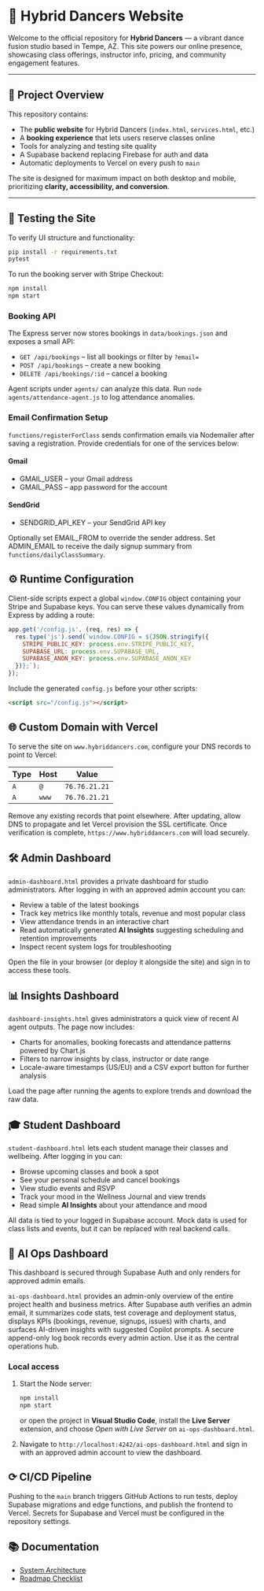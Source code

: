 # 🌟 Hybrid Dancers Website

Welcome to the official repository for **Hybrid Dancers** — a vibrant dance fusion studio based in Tempe, AZ. This site powers our online presence, showcasing class offerings, instructor info, pricing, and community engagement features.

---

## 🚀 Project Overview

This repository contains:

- The **public website** for Hybrid Dancers (`index.html`, `services.html`, etc.)
- A **booking experience** that lets users reserve classes online
- Tools for analyzing and testing site quality
- A Supabase backend replacing Firebase for auth and data
- Automatic deployments to Vercel on every push to `main`

The site is designed for maximum impact on both desktop and mobile, prioritizing **clarity, accessibility, and conversion**.

---

## 🧪 Testing the Site

To verify UI structure and functionality:

```bash
pip install -r requirements.txt
pytest
```

To run the booking server with Stripe Checkout:

```bash
npm install
npm start
```

### Booking API

The Express server now stores bookings in `data/bookings.json` and exposes a small API:

- `GET /api/bookings` – list all bookings or filter by `?email=`
- `POST /api/bookings` – create a new booking
- `DELETE /api/bookings/:id` – cancel a booking

Agent scripts under `agents/` can analyze this data. Run `node agents/attendance-agent.js` to log attendance anomalies.

### Email Confirmation Setup

`functions/registerForClass` sends confirmation emails via Nodemailer after saving a registration. Provide credentials for one of the services below:

#### Gmail
- GMAIL_USER – your Gmail address
- GMAIL_PASS – app password for the account

#### SendGrid
- SENDGRID_API_KEY – your SendGrid API key

Optionally set EMAIL_FROM to override the sender address.
Set ADMIN_EMAIL to receive the daily signup summary from `functions/dailyClassSummary`.


## ⚙️ Runtime Configuration

Client-side scripts expect a global `window.CONFIG` object containing your Stripe and Supabase keys. You can serve these values dynamically from Express by adding a route:

```javascript
app.get('/config.js', (req, res) => {
  res.type('js').send(`window.CONFIG = ${JSON.stringify({
    STRIPE_PUBLIC_KEY: process.env.STRIPE_PUBLIC_KEY,
    SUPABASE_URL: process.env.SUPABASE_URL,
    SUPABASE_ANON_KEY: process.env.SUPABASE_ANON_KEY
  })};`);
});
```

Include the generated `config.js` before your other scripts:

```html
<script src="/config.js"></script>
```

## 🌐 Custom Domain with Vercel

To serve the site on `www.hybriddancers.com`, configure your DNS records to point to Vercel:

| Type | Host | Value |
|------|------|-------|
| `A`  | `@`  | `76.76.21.21` |
| `A`  | `www`| `76.76.21.21` |

Remove any existing records that point elsewhere. After updating, allow DNS to propagate and let Vercel provision the SSL certificate. Once verification is complete, `https://www.hybriddancers.com` will load securely.

## 🛠️ Admin Dashboard

`admin-dashboard.html` provides a private dashboard for studio administrators. After logging in with an approved admin account you can:

- Review a table of the latest bookings
- Track key metrics like monthly totals, revenue and most popular class
- View attendance trends in an interactive chart
- Read automatically generated **AI Insights** suggesting scheduling and retention improvements
- Inspect recent system logs for troubleshooting

Open the file in your browser (or deploy it alongside the site) and sign in to access these tools.

## 📊 Insights Dashboard

`dashboard-insights.html` gives administrators a quick view of recent AI agent outputs. The page now includes:

- Charts for anomalies, booking forecasts and attendance patterns powered by Chart.js
- Filters to narrow insights by class, instructor or date range
- Locale-aware timestamps (US/EU) and a CSV export button for further analysis

Load the page after running the agents to explore trends and download the raw data.

## 🎓 Student Dashboard

`student-dashboard.html` lets each student manage their classes and wellbeing. After logging in you can:

- Browse upcoming classes and book a spot
- See your personal schedule and cancel bookings
- View studio events and RSVP
- Track your mood in the Wellness Journal and view trends
- Read simple **AI Insights** about your attendance and mood

All data is tied to your logged in Supabase account. Mock data is used for class lists and events, but it can be replaced with real backend calls.

## 🚀 AI Ops Dashboard

This dashboard is secured through Supabase Auth and only renders for approved admin emails.

`ai-ops-dashboard.html` provides an admin-only overview of the entire project health and business metrics. After Supabase auth verifies an admin email, it summarizes code stats, test coverage and deployment status, displays KPIs (bookings, revenue, signups, issues) with charts, and surfaces AI-driven insights with suggested Copilot prompts. A secure append-only log book records every admin action. Use it as the central operations hub.

### Local access

1. Start the Node server:

   ```bash
   npm install
   npm start
   ```

   or open the project in **Visual Studio Code**, install the **Live Server** extension, and choose *Open with Live Server* on `ai-ops-dashboard.html`.

2. Navigate to `http://localhost:4242/ai-ops-dashboard.html` and sign in with an approved admin account to view the dashboard.





## ⟳ CI/CD Pipeline

Pushing to the `main` branch triggers GitHub Actions to run tests, deploy Supabase migrations and edge functions, and publish the frontend to Vercel. Secrets for Supabase and Vercel must be configured in the repository settings.

## 📚 Documentation

- [System Architecture](docs/architecture.md)
- [Roadmap Checklist](docs/ROADMAP_CHECKLIST.md)


